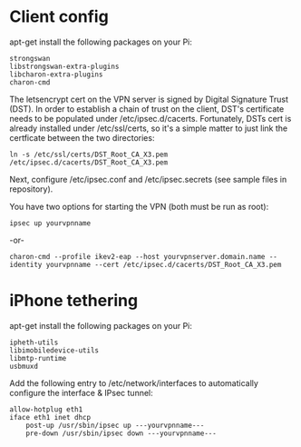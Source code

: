 # Client config
apt-get install the following packages on your Pi:
```
strongswan
libstrongswan-extra-plugins
libcharon-extra-plugins
charon-cmd
```
The letsencrypt cert on the VPN server is signed by Digital Signature Trust (DST).
In order to establish a chain of trust on the client, DST's certificate needs to be
populated under /etc/ipsec.d/cacerts.  Fortunately, DSTs cert is already installed under
/etc/ssl/certs, so it's a simple matter to just link the certficate between the two
directories:
```
ln -s /etc/ssl/certs/DST_Root_CA_X3.pem /etc/ipsec.d/cacerts/DST_Root_CA_X3.pem
```

Next, configure /etc/ipsec.conf and /etc/ipsec.secrets (see sample files in repository).  

You have two options for starting the VPN (both must be run as root):
```
ipsec up yourvpnname
```
-or-
```
charon-cmd --profile ikev2-eap --host yourvpnserver.domain.name --identity yourvpnname --cert /etc/ipsec.d/cacerts/DST_Root_CA_X3.pem
```
# iPhone tethering
apt-get install the following packages on your Pi:
```
ipheth-utils
libimobiledevice-utils
libmtp-runtime
usbmuxd
```
Add the following entry to /etc/network/interfaces to automatically configure the interface & IPsec tunnel:
```
allow-hotplug eth1
iface eth1 inet dhcp
    post-up /usr/sbin/ipsec up ---yourvpnname---
    pre-down /usr/sbin/ipsec down ---yourvpnname---
```
